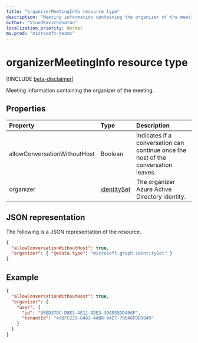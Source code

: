 ```yaml
---
title: "organizerMeetingInfo resource type"
description: "Meeting information containing the organizer of the meeting."
author: "VinodRavichandran"
localization_priority: Normal
ms.prod: "microsoft-teams"
---
```


# organizerMeetingInfo resource type

[!INCLUDE [beta-disclaimer](../../includes/beta-disclaimer.md)]

Meeting information containing the organizer of the meeting.

## Properties

| Property                     | Type                          | Description                                     |
| :--------------------------- | :---------------------------- | :-----------------------------------------------|
| allowConversationWithoutHost | Boolean                       | Indicates if a conversation can continue once the host of the conversation leaves. |
| organizer                    | [identitySet](identityset.md) | The organizer Azure Active Directory identity.  |

## JSON representation

The following is a JSON representation of the resource.

<!-- {
  "blockType": "resource",
  "optionalProperties": [

  ],
  "baseType": "microsoft.graph.meetingInfo",
   "openType": true,
  "@odata.type": "microsoft.graph.organizerMeetingInfo"
}-->
```json
{
  "allowConversationWithoutHost": true,
  "organizer": { "@odata.type": "microsoft.graph.identitySet" }
}
```

## Example

<!-- {
  "blockType": "example",
  "@odata.type": "microsoft.graph.organizerMeetingInfo"
}-->
```json
{
  "allowConversationWithoutHost": true,
  "organizer": {
    "user": {
      "id": "90ED37DC-D8E3-4E11-9DE3-30A955DDA06F",
      "tenantId": "49BFC225-8482-4AB8-94E7-76B48FDB9849"
    }
  }
}
```

<!-- uuid: 8fcb5dbc-d5aa-4681-8e31-b001d5168d79
2015-10-25 14:57:30 UTC -->
<!--
{
  "type": "#page.annotation",
  "description": "organizerMeetingInfo resource",
  "keywords": "",
  "section": "documentation",
  "tocPath": "",
  "suppressions": []
}
-->
